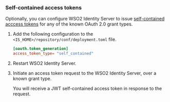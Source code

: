 ### Self-contained access tokens

Optionally, you can configure WSO2 Identity Server to issue [self-contained acccess tokens](../../references/concepts/authorization/access-token.md) for any of the known OAuth 2.0 grant types. 

1. Add the following configuration to the `<IS_HOME>/repository/conf/deployment.toml` file.

    ```toml
    [oauth.token_generation]
    access_token_type= "self_contained" 
    ```

2. Restart WSO2 Identity Server.

3. Initiate an access token request to the WSO2 Identity Server, over a known grant type. 

    You will receive a JWT self-contained access token in response to the request. 